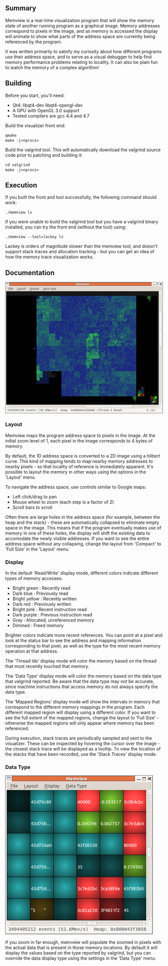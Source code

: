 ## Summary

Memview is a real-time visualization program that will show the memory
state of another running program as a graphical image.  Memory addresses
correspond to pixels in the image, and as memory is accessed the display
will animate to show what parts of the address space are currently being
referenced by the program.

It was written primarily to satisfy my curiosity about how different
programs use their address space, and to serve as a visual debugger to help
find memory performance problems relating to locality.  It can also be
plain fun to watch the memory of a complex algorithm!

## Building

Before you start, you'll need:
* Qt4: libqt4-dev libqt4-opengl-dev
* A GPU with OpenGL 3.0 support
* Tested compilers are gcc 4.4 and 4.7

Build the visualizer front end:

    qmake
    make -j<nprocs>

Build the valgrind tool. This will automatically download the valgrind
source code prior to patching and building it:

    cd valgrind
    make -j<nprocs>

## Execution

If you built the front and tool successfully, the following command should
work:

    ./memview ls

If you were unable to build the valgrind tool but you have a valgrind
binary installed, you can try the front end (without the tool) using:

    ./memview --tool=lackey ls

Lackey is orders of magnitude slower than the memview tool, and doesn't
support stack traces and allocation tracking - but you can get an idea of
how the memory trace visualization works.

## Documentation

![Memview UI](screenshots/memview.png)

### Layout

Memview maps the program address space to pixels in the image.  At the
initial zoom level of 1, each pixel in the image corresponds to 4 bytes of
memory.

By default, the 1D address space is converted to a 2D image using a hilbert
curve.  This kind of mapping tends to map nearby memory addresses to nearby
pixels - so that locality of reference is immediately apparent.  It's
possible to layout the memory in other ways using the options in the
'Layout' menu.

To navigate the address space, use controls similar to Google maps:
* Left click/drag to pan
* Mouse wheel to zoom (each step is a factor of 2)
* Scroll bars to scroll

Often there are large holes in the address space (for example, between the
heap and the stack) - these are automatically collapsed to eliminate empty
space in the image.  This means that if the program eventually makes use of
memory in one of these holes, the display will shift the existing data to
accomodate the newly visible addresses.  If you want to see the entire
address space without any collapsing, change the layout from 'Compact' to
'Full Size' in the 'Layout' menu.

### Display

In the default 'Read/Write' display mode, different colors indicate different
types of memory accesses:
* Bright green   : Recently read
* Dark blue      : Previously read
* Bright yellow	 : Recently written
* Dark red       : Previously written
* Bright pink    : Recent instruction read
* Dark purple    : Previous instruction read
* Gray           : Allocated, unreferenced memory
* Dimmed         : Freed memory

Brighter colors indicate more recent references.  You can point at a pixel
and look at the status bar to see the address and mapping information
corresponding to that pixel, as well as the type for the most recent memory
operation at that address.

The 'Thread Ids' display mode will color the memory based on the thread
that most recently touched that memory.

The 'Data Type' display mode will color the memory based on the data type
that valgrind reported.  Be aware that the data type may not be accurate,
since machine instructions that access memory do not always specify the
data type.

The 'Mapped Regions' display mode will show the intervals in memory that
correspond to the different memory mappings in the program.  Each different
mapped region will display using a different color.  If you want to see the
full extent of the mapped regions, change the layout to 'Full Size' -
otherwise the mapped regions will only appear where memory has been
referenced.

During execution, stack traces are periodically sampled and sent to the
visualizer.  These can be inspected by hovering the cursor over the image -
the closest stack trace will be displayed as a tooltip.  To view the
location of the stacks that have been recorded, use the 'Stack Traces'
display mode.

### Data Type

![Data display](screenshots/zoom10.png)

If you zoom in far enough, memview will populate the zoomed in pixels with
the actual data that is present in those memory locations.  By default it
will display the values based on the type reported by valgrind, but you can
override the data display type using the settings in the 'Data Type' menu.

